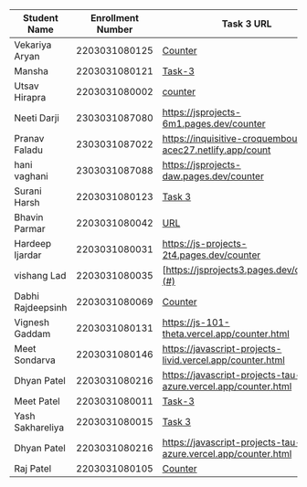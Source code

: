 | Student Name | Enrollment Number | Task 3 URL | Task 4 URL  | GitHub Repository URL |
|---|---|---|---|---|
| Vekariya Aryan  | 2203031080125  | [Counter](https://javascript-ecru-seven.vercel.app/task3/index.html)  | [3D Calculator](https://javascript-ecru-seven.vercel.app/task4/task4.html) | [Github](https://github.com/aaryanvekariya/javascript)|
| Mansha | 2203031080121  | [Task-3](https://js-project-dka.pages.dev/count)| [Task-4](https://js-project-dka.pages.dev/geometry) | [Github](https://github.com/mansha-6/JS-Project.git) |
| Utsav Hirapra  | 2203031080002 | [counter](https://js-eosin.vercel.app/counter.html) | [3D](https://js-eosin.vercel.app/calc.html)  | [github](https://github.com/utsav1213/JS) |
| Neeti Darji| 2303031087080 | https://jsprojects-6m1.pages.dev/counter | https://jsprojects-6m1.pages.dev/calculator | https://github.com/Neetidarji/Jsprojects |
|Pranav Faladu | 2303031087022 | https://inquisitive-croquembouche-acec27.netlify.app/count | https://inquisitive-croquembouche-acec27.netlify.app/calculator |
|hani vaghani|2303031087088|https://jsprojects-daw.pages.dev/counter |  https://jsprojects-daw.pages.dev/3D | https://github.com/hanivaghani/JSprojects |
| Surani Harsh | 2203031080123 | [Task 3](https://2203031080123-assignment-5.netlify.app/counter) | [Task 4](https://2203031080123-assignment-5.netlify.app/geometry%20calculator) | [GitHub Repository](https://github.com/suraniharsh/Assignments/tree/Assignment-5) |
|  Bhavin Parmar | 2203031080042  | [URL](https://jstasks.vercel.app/task/index.html) |[URL](https://jstasks.vercel.app/Task%204/index.html) |[GItHUB](https://github.com/bhavinSOL/JS_task) |
| Hardeep Ijardar | 2203031080031 | https://js-projects-2t4.pages.dev/counter | https://js-projects-2t4.pages.dev/3D_calculator | https://github.com/HardeepIjardar/JS-Projects |
| vishang Lad | 2203031080035   | [https://jsprojects3.pages.dev/counter](#) | [https://jsprojects3.pages.dev/3D_calculator](#)|[https://github.com/vishangl/JSprojects](#)|
| Dabhi Rajdeepsinh | 2203031080069 | [Counter](https://jsproject-nu.vercel.app/Dice.html) | [ Calculator ](https://jsproject-nu.vercel.app/3D_calculator.html)|[GitHub](https://github.com/Rajdeepsinh1410/JSPROJECT.git)|
| Vignesh Gaddam | 2203031080131 | https://js-101-theta.vercel.app/counter.html |https://js-101-theta.vercel.app/shape.html | https://github.com/mrvigneshgaddam/JS101 |
| Meet Sondarva | 2203031080146|https://javascript-projects-livid.vercel.app/counter.html | https://javascript-projects-livid.vercel.app/calculator.html | https://github.com/meetsondarva/javascript_projects |
| Dhyan Patel | 2203031080216 | https://javascript-projects-tau-azure.vercel.app/counter.html | https://javascript-projects-tau-azure.vercel.app/calculator.html | https://github.com/dhyanpatel3/javascript_projects|
| Meet Patel | 2203031080011 | [Task-3](https://java-script-practice-lac.vercel.app/shapes.html)|[Task-4](https://java-script-practice-lac.vercel.app/counter.html) | [Repository URL](https://github.com/MeetPatel54/JavaScript_practice.git)
|Yash Sakhareliya |2203031080015 |[Task 3](https://js-tasks-nine.vercel.app/Task%203/counter.html)| [Task 4](https://js-tasks-nine.vercel.app/Task%204/)|[Repository URL](https://github.com/Yashsakhareliya/JS_Task)|
| Dhyan Patel | 2203031080216 | https://javascript-projects-tau-azure.vercel.app/counter.html | https://javascript-projects-tau-azure.vercel.app/calculator.html | https://github.com/dhyanpatel3/javascript_projects|
| Raj Patel | 2203031080105 |  [Counter](https://js-five-beta.vercel.app/counter.html) | [Geometry](https://js-five-beta.vercel.app/geometry.html)|[Github](https://github.com/RajPatel08/JS)|
